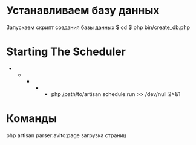 Устанавливаем базу данных
=========================

Запускаем скрипт создания базы данных
$ cd <project>
$ php bin/create_db.php


Starting The Scheduler
======================
* * * * * php /path/to/artisan schedule:run >> /dev/null 2>&1


Команды
=======
php artisan parser:avito:page загрузка страниц